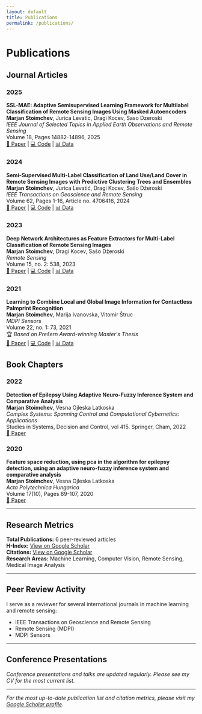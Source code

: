 ```yaml
---
layout: default
title: Publications
permalink: /publications/
---
```


# Publications

## Journal Articles

### 2025

**SSL-MAE: Adaptive Semisupervised Learning Framework for Multilabel Classification of Remote Sensing Images Using Masked Autoencoders**  
**Marjan Stoimchev**, Jurica Levatic, Dragi Kocev, Saso Dzeroski  
*IEEE Journal of Selected Topics in Applied Earth Observations and Remote Sensing*  
Volume 18, Pages 14882-14896, 2025  
[📄 Paper](#) | [💻 Code](#) | [📊 Data](#)

### 2024

**Semi-Supervised Multi-Label Classification of Land Use/Land Cover in Remote Sensing Images with Predictive Clustering Trees and Ensembles**  
**Marjan Stoimchev**, Jurica Levatić, Dragi Kocev, Sašo Džeroski  
*IEEE Transactions on Geoscience and Remote Sensing*  
Volume 62, Pages 1-16, Article no. 4706416, 2024  
[📄 Paper](#) | [💻 Code](#) | [📊 Data](#)

### 2023

**Deep Network Architectures as Feature Extractors for Multi-Label Classification of Remote Sensing Images**  
**Marjan Stoimchev**, Dragi Kocev, Sašo Džeroski  
*Remote Sensing*  
Volume 15, no. 2: 538, 2023  
[📄 Paper](https://www.mdpi.com/2072-4292/15/2/538) | [💻 Code](#) | [📊 Data](#)

### 2021

**Learning to Combine Local and Global Image Information for Contactless Palmprint Recognition**  
**Marjan Stoimchev**, Marija Ivanovska, Vitomir Štruc  
*MDPI Sensors*  
Volume 22, no. 1: 73, 2021  
🏆 *Based on Prešern Award-winning Master's Thesis*  
[📄 Paper](https://www.mdpi.com/1424-8220/22/1/73) | [💻 Code](#) | [📊 Data](#)

## Book Chapters

### 2022

**Detection of Epilepsy Using Adaptive Neuro-Fuzzy Inference System and Comparative Analysis**  
**Marjan Stoimchev**, Vesna Ojleska Latkoska  
*Complex Systems: Spanning Control and Computational Cybernetics: Applications*  
Studies in Systems, Decision and Control, vol 415. Springer, Cham, 2022  
[📄 Paper](#)

### 2020

**Feature space reduction, using pca in the algorithm for epilepsy detection, using an adaptive neuro-fuzzy inference system and comparative analysis**  
**Marjan Stoimchev**, Vesna Ojleska Latkoska  
*Acta Polytechnica Hungarica*  
Volume 17(10), Pages 89-107, 2020  
[📄 Paper](#)

---

## Research Metrics

**Total Publications:** 6 peer-reviewed articles  
**H-Index:** [View on Google Scholar](https://scholar.google.com/citations?user=05uc3wEAAAAJ&hl=en)  
**Citations:** [View on Google Scholar](https://scholar.google.com/citations?user=05uc3wEAAAAJ&hl=en)  
**Research Areas:** Machine Learning, Computer Vision, Remote Sensing, Medical Image Analysis

---

## Peer Review Activity

I serve as a reviewer for several international journals in machine learning and remote sensing:
- IEEE Transactions on Geoscience and Remote Sensing
- Remote Sensing (MDPI)
- MDPI Sensors

---

## Conference Presentations

*Conference presentations and talks are updated regularly. Please see my CV for the most current list.*

---

*For the most up-to-date publication list and citation metrics, please visit my [Google Scholar profile](https://scholar.google.com/citations?user=05uc3wEAAAAJ&hl=en).*
